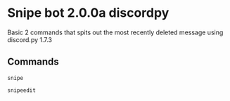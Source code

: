 # Snipe bot 2.0.0a discordpy

Basic 2 commands that spits out the most recently deleted message using discord.py 1.7.3

<h2> Commands </h2>

`snipe` <br>

`snipeedit`
